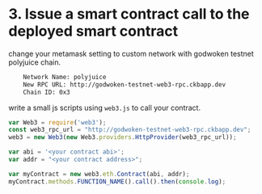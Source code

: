 # 3. Issue a smart contract call to the deployed smart contract

change your metamask setting to custom network with godwoken testnet polyjuice chain.

```sh
    Network Name: polyjuice
    New RPC URL: http://godwoken-testnet-web3-rpc.ckbapp.dev
    Chain ID: 0x3
```

write a small js scripts using `web3.js` to call your contract.

```javascript
var Web3 = require('web3');
const web3_rpc_url = "http://godwoken-testnet-web3-rpc.ckbapp.dev"; 
web3 = new Web3(new Web3.providers.HttpProvider(web3_rpc_url));

var abi = '<your contract abi>';
var addr = "<your contract address>";

var myContract = new web3.eth.Contract(abi, addr);
myContract.methods.FUNCTION_NAME().call().then(console.log);
```
